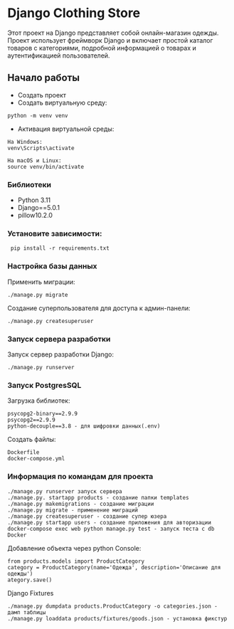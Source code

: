 # Django Clothing Store

Этот проект на Django представляет собой онлайн-магазин одежды. Проект использует фреймворк Django и включает простой
каталог товаров с категориями, подробной информацией о товарах и аутентификацией пользователей.

## Начало работы

- Создать проект
- Создать виртуальную среду:

```
python -m venv venv
```

- Активация виртуальной среды:

```
На Windows:
venv\Scripts\activate
```

```
На macOS и Linux:
source venv/bin/activate
```

### Библиотеки

- Python 3.11
- Django==5.0.1
- pillow10.2.0

### Установите зависимости:

```
 pip install -r requirements.txt
```

### Настройка базы данных

Применить миграции:
```
./manage.py migrate
```

Создание суперпользователя для доступа к админ-панели:

```
./manage.py createsuperuser
```

### Запуск сервера разработки

Запуск сервер разработки Django:

```
./manage.py runserver
```

### Запуск PostgresSQL

Загрузка библиотек:
```
psycopg2-binary==2.9.9
psycopg2==2.9.9
python-decouple==3.8 - для шифровки данных(.env)
```
Создать файлы:
```
Dockerfile
docker-compose.yml
```


### Информация по командам для проекта

```
./manage.py runserver запуск сервера
./manage.py. startapp products - создание папки templates
./manage.py makemigrations - создание миграции
./manage.py migrate - применение миграций
./manage.py createsuperuser - создание супер юзера
./manage.py startapp users - создание приложения для авторизации
docker-compose exec web python manage.py test - запуск теста с db Docker
```

Добавление объекта через python Console:

```
from products.models import ProductCategory
category = ProductCategory(name='Одежда', description='Описание для одежды')
ategory.save()
```

Django Fixtures

```
./manage.py dumpdata products.ProductCategory -o categories.json - дамп таблицы
./manage.py loaddata products/fixtures/goods.json - установка фикстур
```
